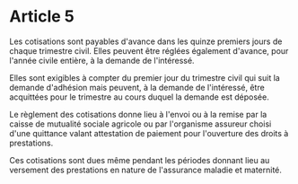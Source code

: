 # Article 5

Les cotisations sont payables d'avance dans les quinze premiers jours de chaque trimestre civil. Elles peuvent être réglées également d'avance, pour l'année civile entière, à la demande de l'intéressé.

Elles sont exigibles à compter du premier jour du trimestre civil qui suit la demande d'adhésion mais peuvent, à la demande de l'intéressé, être acquittées pour le trimestre au cours duquel la demande est déposée.

Le règlement des cotisations donne lieu à l'envoi ou à la remise par la caisse de mutualité sociale agricole ou par l'organisme assureur choisi d'une quittance valant attestation de paiement pour l'ouverture des droits à prestations.

Ces cotisations sont dues même pendant les périodes donnant lieu au versement des prestations en nature de l'assurance maladie et maternité.
